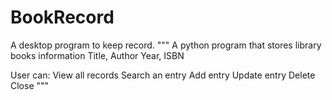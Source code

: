 ﻿# BookRecord
A desktop program to keep record. 
"""
A python program that stores library books information
Title, Author
Year, ISBN

User can:
View all records
Search an entry
Add entry
Update entry
Delete
Close
"""
